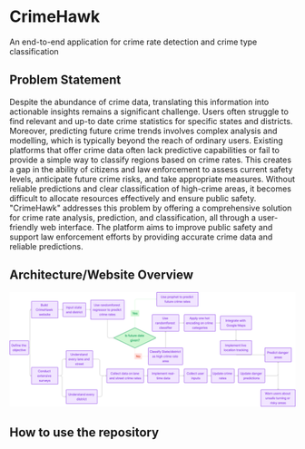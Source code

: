 # CrimeHawk
An end-to-end application for crime rate detection and crime type classification

## Problem Statement
Despite the abundance of crime data, translating this information into actionable insights remains a significant challenge. Users often struggle to find relevant and up-to date crime statistics for specific states and districts.  Moreover, predicting future crime trends involves complex analysis and modelling, which is typically beyond the reach of ordinary users. Existing platforms that offer crime data  often lack predictive capabilities or fail to provide a simple way to classify regions based on crime rates. This creates a gap in the ability of citizens and law enforcement to assess current safety levels, anticipate future crime risks, and take appropriate measures. Without reliable predictions and clear classification of high-crime areas, it becomes difficult to allocate resources effectively and ensure public safety. "CrimeHawk" addresses this problem by offering a comprehensive solution for crime rate analysis, prediction, and classification, all through a user-friendly web interface. The platform aims to improve public safety and support law enforcement efforts by providing accurate crime data and reliable predictions.

## Architecture/Website Overview 
![arch](assets/image.png)

## How to use the repository